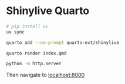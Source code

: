 # Shinylive Quarto

```bash
# pip install uv
uv sync

quarto add --no-prompt quarto-ext/shinylive

quarto render index.qmd

python -m http.server
```

Then navigate to [localhost:8000](http://localhost:8000)
